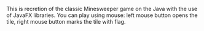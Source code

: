 This is recretion of the classic Minesweeper game on the Java with the use of JavaFX libraries. You can play using mouse: left mouse button opens the tile, right mouse button marks the tile with flag.
